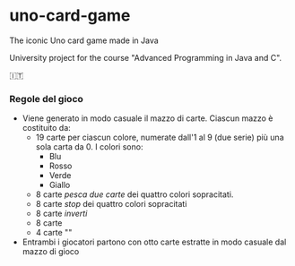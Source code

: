 # uno-card-game
The iconic Uno card game made in Java

University project for the course "Advanced Programming in Java and C". 
 
🇮🇹

### Regole del gioco
* Viene generato in modo casuale il mazzo di carte. Ciascun mazzo è costituito da: 
  * 19 carte per ciascun colore, numerate dall'1 al 9 (due serie) più una sola carta da 0. I colori sono: 
    * Blu
    * Rosso
    * Verde
    * Giallo
  * 8 carte _pesca due carte_ dei quattro colori sopracitati. 
  * 8 carte _stop_ dei quattro colori sopracitati
  * 8 carte _inverti_
  * 8 carte 
  * 4 carte ""
* Entrambi i giocatori partono con otto carte estratte in modo casuale dal mazzo di gioco 


